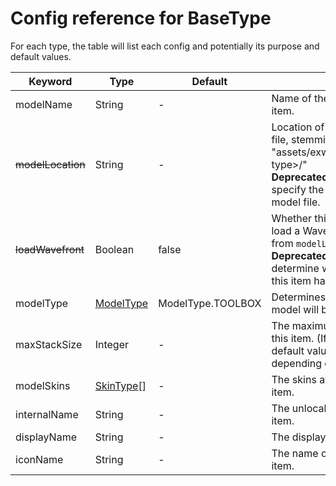 # Config reference for BaseType

For each type, the table will list each config and potentially its purpose and default values.

| Keyword           | Type                      | Default           | Purpose                                                                                                                                                              |
|-------------------|---------------------------|-------------------|----------------------------------------------------------------------------------------------------------------------------------------------------------------------|
| modelName         | String                    | -                 | Name of the model for this item.                                                                                                                                     |
| ~~modelLocation~~ | String                    | -                 | Location of the Wavefront OBJ file, stemming from "assets/exw/wavefront/\<object type>/"<br/>**Deprecated:** Use `modelName` to specify the name of your model file. |
| ~~loadWavefront~~ | Boolean                   | false             | Whether this type should try to load a Wavefront OBJ model from `modelLocation`.<br/>**Deprecated:** Use `ModelType` to determine which type of model this item has. |
| modelType         | [ModelType](ModelType.md) | ModelType.TOOLBOX | Determines which type of model will be loaded.                                                                                                                       |
| maxStackSize      | Integer                   | -                 | The maximum stack size for this item. (If not specified, a default value will be used depending on the type.)                                                        |
| modelSkins        | [SkinType](SkinType.md)[] | -                 | The skins available for this item.                                                                                                                                   |
| internalName      | String                    | -                 | The unlocalized name for this item.                                                                                                                                  |
| displayName       | String                    | -                 | The display name for this item.                                                                                                                                      |
| iconName          | String                    | -                 | The name of the icon for this item.                                                                                                                                  |